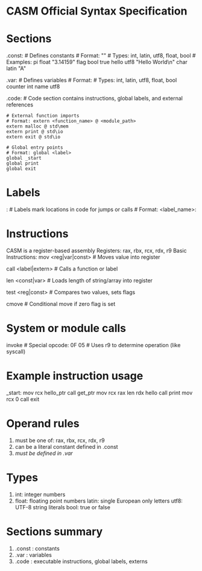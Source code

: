 # CASM Official Syntax Specification

# Sections
.const:
    # Defines constants
    # Format: <label> <type> "<value>"
    # Types: int, latin, utf8, float, bool
    # Examples:
    pi float "3.14159"
    flag bool true
    hello utf8 "Hello World\n"
    char latin "A"

.var:
    # Defines variables
    # Format: <label> <type>
    # Types: int, latin, utf8, float, bool
    counter int
    name utf8

.code:
    # Code section contains instructions, global labels, and external references

    # External function imports
    # Format: extern <function_name> @ <module_path>
    extern malloc @ std\mem
    extern print @ std\io
    extern exit @ std\io

    # Global entry points
    # Format: global <label>
    global _start
    global print
    global exit

# Labels
<label>:
    # Labels mark locations in code for jumps or calls
    # Format: <label_name>:

# Instructions
CASM is a register-based assembly
Registers: rax, rbx, rcx, rdx, r9
Basic Instructions:
mov <reg> <reg|var|const>
    # Moves value into register

call <label|extern>
    # Calls a function or label

len <reg> <const|var>
    # Loads length of string/array into register

test <reg> <reg|const>
    # Compares two values, sets flags

cmove <reg1> <reg2>
    # Conditional move if zero flag is set

# System or module calls
invoke
    # Special opcode: 0F 05
    # Uses r9 to determine operation (like syscall)

# Example instruction usage
_start:
    mov rcx hello_ptr
    call get_ptr
    mov rcx rax
    len rdx hello
    call print
    mov rcx 0
    call exit

# Operand rules
1. <reg> must be one of: rax, rbx, rcx, rdx, r9
2. <const> can be a literal constant defined in .const
3. <var> must be defined in .var

# Types
1. int: integer numbers
2. float: floating point numbers
latin: single European only letters
utf8: UTF-8 string literals
bool: true or false

# Sections summary
1. .const : constants
2. .var   : variables
3. .code  : executable instructions, global labels, externs
